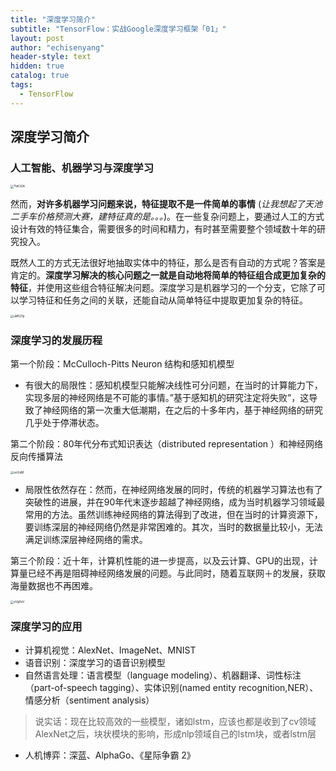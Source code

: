 ```yaml
---
title: "深度学习简介"
subtitle: "TensorFlow：实战Google深度学习框架「01」"
layout: post
author: "echisenyang"
header-style: text
hidden: true
catalog: true
tags:
  - TensorFlow
---
```




## 深度学习简介

### 人工智能、机器学习与深度学习

<img src="https://gitee.com/echisenyang/GiteeForUpicUse/raw/master/uPic/TbK32A.png" alt="TbK32A" style="zoom: 33%;" />

然而，**对许多机器学习问题来说，特征提取不是一件简单的事情** (*让我想起了天池二手车价格预测大赛，建特征真的是。。。*)。在一些复杂问题上，要通过人工的方式设计有效的特征集合，需要很多的时间和精力，有时甚至需要整个领域数十年的研究投入。

既然人工的方式无法很好地抽取实体中的特征，那么是否有自动的方式呢？答案是肯定的。**深度学习解决的核心问题之一就是自动地将简单的特征组合成更加复杂的特征**，并使用这些组合特征解决问题。深度学习是机器学习的一个分支，它除了可以学习特征和任务之间的关联，还能自动从简单特征中提取更加复杂的特征。

<img src="https://gitee.com/echisenyang/GiteeForUpicUse/raw/master/uPic/uM5Z1p.png" alt="uM5Z1p" style="zoom: 33%;" />

### 深度学习的发展历程

第一个阶段：McCulloch-Pitts Neuron 结构和感知机模型

- 有很大的局限性：感知机模型只能解决线性可分问题，在当时的计算能力下， 实现多层的神经网络是不可能的事情。”基于感知机的研究注定将失败”，这导致了神经网络的第一次重大低潮期，在之后的十多年内，基于神经网络的研究几乎处于停滞状态。

第二个阶段：80年代分布式知识表达（distributed representation ）和神经网络反向传播算法

<img src="https://gitee.com/echisenyang/GiteeForUpicUse/raw/master/uPic/us2ojM.png" alt="us2ojM" style="zoom: 33%;" />

- 局限性依然存在：然而，在神经网络发展的同时，传统的机器学习算法也有了突破性的进展，并在90年代末逐步超越了神经网络，成为当时机器学习领域最常用的方法。虽然训练神经网络的算法得到了改进，但在当时的计算资源下，要训练深层的神经网络仍然是非常困难的。其次，当时的数据量比较小，无法满足训练深层神经网络的需求。

第三个阶段：近十年，计算机性能的进一步提高，以及云计算、GPU的出现，计算量已经不再是阻碍神经网络发展的问题。与此同时，随着互联网＋的发展，获取海量数据也不再困难。

<img src="https://gitee.com/echisenyang/GiteeForUpicUse/raw/master/uPic/zVg0eV.png" alt="zVg0eV" style="zoom: 33%;" />

### 深度学习的应用

- 计算机视觉：AlexNet、ImageNet、MNIST
- 语音识别：深度学习的语音识别模型
- 自然语言处理：语言模型（language modeling）、机器翻译、词性标注（part-of-speech tagging）、实体识别(named entity recognition,NER）、情感分析（sentiment analysis）

> 说实话：现在比较高效的一些模型，诸如lstm，应该也都是收到了cv领域AlexNet之后，块状模块的影响，形成nlp领域自己的lstm块，或者lstm层

- 人机博弈：深蓝、AlphaGo、《星际争霸 2》



